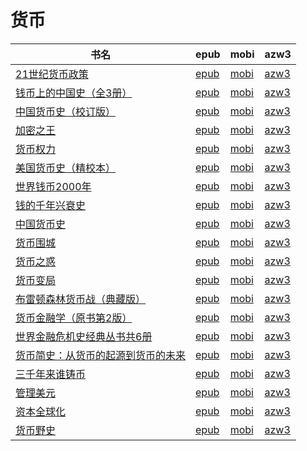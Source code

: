 # 货币

| 书名 | epub | mobi | azw3 |
| --- | --- | --- | --- |
| [21世纪货币政策](http://ct.dalanmei.com/f/31084289-771246363-bf5d6b) | [epub](http://ct.dalanmei.com/f/31084289-771246363-bf5d6b) | [mobi](http://ct.dalanmei.com/f/31084289-771230872-f2b6e3) | [azw3](http://ct.dalanmei.com/f/31084289-771236118-f0c65f) |
| [钱币上的中国史（全3册）](http://ct.dalanmei.com/f/31084289-771240893-0be254) | [epub](http://ct.dalanmei.com/f/31084289-771240893-0be254) | [mobi](http://ct.dalanmei.com/f/31084289-771229242-81c377) | [azw3](http://ct.dalanmei.com/f/31084289-771232912-05fc61) |
| [中国货币史（校订版）](http://ct.dalanmei.com/f/31084289-771241021-801c1f) | [epub](http://ct.dalanmei.com/f/31084289-771241021-801c1f) | [mobi](http://ct.dalanmei.com/f/31084289-771229447-cb539e) | [azw3](http://ct.dalanmei.com/f/31084289-771233146-dddbd4) |
| [加密之王](http://ct.dalanmei.com/f/31084289-771241202-38bdab) | [epub](http://ct.dalanmei.com/f/31084289-771241202-38bdab) | [mobi](http://ct.dalanmei.com/f/31084289-771229638-a09597) | [azw3](http://ct.dalanmei.com/f/31084289-771233305-e0afe3) |
| [货币权力](http://ct.dalanmei.com/f/31084289-589494397-8d8b9a) | [epub](http://ct.dalanmei.com/f/31084289-589494397-8d8b9a) | [mobi](http://ct.dalanmei.com/f/31084289-589444846-f7b712) | [azw3](http://ct.dalanmei.com/f/31084289-589489067-5c0e85) |
| [美国货币史（精校本）](http://ct.dalanmei.com/f/31084289-570305553-fd41a9) | [epub](http://ct.dalanmei.com/f/31084289-570305553-fd41a9) | [mobi](http://ct.dalanmei.com/f/31084289-570169657-ee32dc) | [azw3](http://ct.dalanmei.com/f/31084289-570377384-aafd6f) |
| [世界钱币2000年](http://ct.dalanmei.com/f/31084289-570324098-a74fa2) | [epub](http://ct.dalanmei.com/f/31084289-570324098-a74fa2) | [mobi](http://ct.dalanmei.com/f/31084289-570153937-ab89eb) | [azw3](http://ct.dalanmei.com/f/31084289-571392581-1fb1fd) |
| [钱的千年兴衰史](http://ct.dalanmei.com/f/31084289-570252342-33119a) | [epub](http://ct.dalanmei.com/f/31084289-570252342-33119a) | [mobi](http://ct.dalanmei.com/f/31084289-569464673-c7d0cd) | [azw3](http://ct.dalanmei.com/f/31084289-571411453-b8e5e2) |
| [中国货币史](http://ct.dalanmei.com/f/31084289-572114255-21bee8) | [epub](http://ct.dalanmei.com/f/31084289-572114255-21bee8) | [mobi](http://ct.dalanmei.com/f/31084289-571713661-97f47e) | [azw3](http://ct.dalanmei.com/f/31084289-572128391-752f54) |
| [货币围城](http://ct.dalanmei.com/f/31084289-572120893-41bbbe) | [epub](http://ct.dalanmei.com/f/31084289-572120893-41bbbe) | [mobi](http://ct.dalanmei.com/f/31084289-571638686-ab7d6d) | [azw3](http://ct.dalanmei.com/f/31084289-572182178-381120) |
| [货币之惑](http://ct.dalanmei.com/f/31084289-572120949-04c471) | [epub](http://ct.dalanmei.com/f/31084289-572120949-04c471) | [mobi](http://ct.dalanmei.com/f/31084289-571638540-ca2c4e) | [azw3](http://ct.dalanmei.com/f/31084289-572182415-59fb71) |
| [货币变局](http://ct.dalanmei.com/f/31084289-572122007-908355) | [epub](http://ct.dalanmei.com/f/31084289-572122007-908355) | [mobi](http://ct.dalanmei.com/f/31084289-571637941-36a540) | [azw3](http://ct.dalanmei.com/f/31084289-572183210-7079cc) |
| [布雷顿森林货币战（典藏版）](http://ct.dalanmei.com/f/31084289-572124633-d89d3d) | [epub](http://ct.dalanmei.com/f/31084289-572124633-d89d3d) | [mobi](http://ct.dalanmei.com/f/31084289-571635365-e31530) | [azw3](http://ct.dalanmei.com/f/31084289-572185079-dfcfe4) |
| [货币金融学（原书第2版）](http://ct.dalanmei.com/f/31084289-572131462-e7529c) | [epub](http://ct.dalanmei.com/f/31084289-572131462-e7529c) | [mobi](http://ct.dalanmei.com/f/31084289-571622666-12a699) | [azw3](http://ct.dalanmei.com/f/31084289-572191746-dc5b0f) |
| [世界金融危机史经典丛书共6册](http://ct.dalanmei.com/f/31084289-571910811-1c8bca) | [epub](http://ct.dalanmei.com/f/31084289-571910811-1c8bca) | [mobi](http://ct.dalanmei.com/f/31084289-571555934-984c3f) | [azw3](http://ct.dalanmei.com/f/31084289-572203275-5757ae) |
| [货币简史：从货币的起源到货币的未来](http://ct.dalanmei.com/f/31084289-571778175-fcf7b4) | [epub](http://ct.dalanmei.com/f/31084289-571778175-fcf7b4) | [mobi](http://ct.dalanmei.com/f/31084289-571517495-9810ca) | [azw3](http://ct.dalanmei.com/f/31084289-571923376-7a8497) |
| [三千年来谁铸币](http://ct.dalanmei.com/f/31084289-571778483-087bb9) | [epub](http://ct.dalanmei.com/f/31084289-571778483-087bb9) | [mobi](http://ct.dalanmei.com/f/31084289-571517810-966ae0) | [azw3](http://ct.dalanmei.com/f/31084289-571923626-6447a3) |
| [管理美元](http://ct.dalanmei.com/f/31084289-571848732-6719bd) | [epub](http://ct.dalanmei.com/f/31084289-571848732-6719bd) | [mobi](http://ct.dalanmei.com/f/31084289-571550497-0932f4) | [azw3](http://ct.dalanmei.com/f/31084289-572066786-60528d) |
| [资本全球化](http://ct.dalanmei.com/f/31084289-571880719-04b0fd) | [epub](http://ct.dalanmei.com/f/31084289-571880719-04b0fd) | [mobi](http://ct.dalanmei.com/f/31084289-571552245-fbb219) | [azw3](http://ct.dalanmei.com/f/31084289-572069353-6708ef) |
| [货币野史](http://ct.dalanmei.com/f/31084289-571774971-8ea532) | [epub](http://ct.dalanmei.com/f/31084289-571774971-8ea532) | [mobi](http://ct.dalanmei.com/f/31084289-571498828-440c5a) | [azw3](http://ct.dalanmei.com/f/31084289-571873333-349aa3) |
